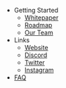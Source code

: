 * Getting Started
    * [Whitepaper](/)
    * [Roadmap](roadmap.md)
    * [Our Team](our-team.md)
* Links
    * [Website](https://www.hyenafightclub.com)
    * [Discord](https://discord.gg/TDN9nCT4Ej)
    * [Twitter](https://www.twitter.com/hyenafightclub)
    * [Instagram](https://www.instagram.com/hyena.fightclub)
* [FAQ](https://www.hyenafightclub.com/#faq)
